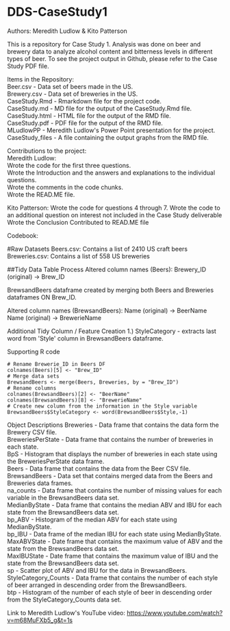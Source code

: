 # DDS-CaseStudy1
Authors: Meredith Ludlow & Kito Patterson

This is a repository for Case Study 1.  Analysis was done on beer and brewery data to analyze alcohol content and bitterness levels in different types of beer. To see the project output in Github, please refer to the Case Study PDF file.  

Items in the Repository:  
Beer.csv - Data set of beers made in the US.  
Brewery.csv - Data set of breweries in the US.   
CaseStudy.Rmd - Rmarkdown file for the project code.     
CaseStudy.md - MD file for the output of the CaseStudy.Rmd file.   
CaseStudy.html - HTML file for the output of the RMD file.    
CaseStudy.pdf - PDF file for the output of the RMD file.   
MLudlowPP - Meredith Ludlow's Power Point presentation for the project.  
CaseStudy_files - A file containing the output graphs from the RMD file.  

Contributions to the project:  
Meredith Ludlow:    
  Wrote the code for the first three questions.  
  Wrote the Introduction and the answers and explanations to the individual questions.   
  Wrote the comments in the code chunks.  
  Wrote the READ.ME file.  
  
Kito Patterson:
  Wrote the code for questions 4 through 7.
  Wrote the code to an additional question on interest not included in the Case Study deliverable
  Wrote the Conclusion
  Contributed to READ.ME file

Codebook:  

#Raw Datasets 
Beers.csv: Contains a list of 2410 US craft beers 
Breweries.csv: Contains a list of 558 US breweries

##Tidy Data Table Process
Altered column names (Beers):
  Brewery_ID (original) -> Brew_ID

BrewsandBeers dataframe created by merging both Beers and Breweries 
dataframes ON Brew_ID.

Altered column names (BrewsandBeers):
  Name (original) -> BeerName
  Name (original) -> BrewerieName
  
Additional Tidy Column / Feature Creation
1.) StyleCategory - extracts last word from 'Style' column in BrewsandBeers dataframe.

Supporting R code
```{r echo=TRUE}
# Rename Brewerie_ID in Beers DF
colnames(Beers)[5] <- "Brew_ID"
# Merge data sets
BrewsandBeers <- merge(Beers, Breweries, by = "Brew_ID")
# Rename columns
colnames(BrewsandBeers)[2] <- "BeerName"
colnames(BrewsandBeers)[8] <- "BrewerieName"
# Create new column from the information in the Style variable
BrewsandBeers$StyleCategory <- word(BrewsandBeers$Style,-1)
```


Object Descriptions
Breweries - Data frame that contains the data form the Brewery CSV file.  
BreweriesPerState - Data frame that contains the number of breweries in each state.  
BpS - Histogram that displays the number of breweries in each state using the BreweriesPerState data frame.  
Beers - Data frame that contains the data from the Beer CSV file.  
BrewsandBeers - Data set that contains merged data from the Beers and Breweries data frames.  
na_counts - Data frame that contains the number of missing values for each variable in the BrewsandBeers data set.  
MedianByState - Data frame that contains the median ABV and IBU for each state from the BrewsandBeers data set.  
bp_ABV - Histogram of the median ABV for each state using MedianByState.  
bp_IBU - Data frame of the median IBU for each state using MedianByState.  
MaxABVState - Date frame that contains the maximum value of ABV and the state from the BrewsandBeers data set.  
MaxIBUState - Date frame that contains the maximum value of IBU and the state from the BrewsandBeers data set.  
sp - Scatter plot of ABV and IBU for the data in BrewsandBeers.  
StyleCategory_Counts - Data frame that contains the number of each style of beer arranged in descending order from the BrewsandBeers.  
btp - Histogram of the number of each style of beer in descending order from the StyleCategory_Counts data set.  

Link to Meredith Ludlow's YouTube video: https://www.youtube.com/watch?v=m68MuFXb5_g&t=1s  
